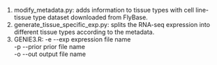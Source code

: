 1. modify_metadata.py: adds information to tissue types with cell line-tissue type dataset downloaded from FlyBase.
2. generate_tissue_specific_exp.py: splits the RNA-seq expression into different tissue types according to the metadata.
3. GENIE3.R: -e --exp expression file name<br>
             -p --prior prior file name<br>
             -o --out output file name<br>
 
